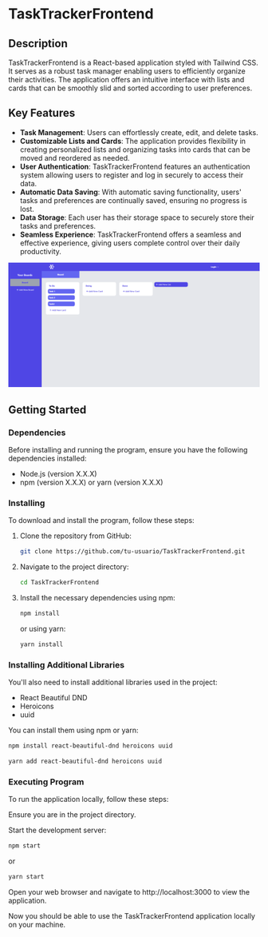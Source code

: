 # TaskTrackerFrontend

## Description

TaskTrackerFrontend is a React-based application styled with Tailwind CSS. It serves as a robust task manager enabling users to efficiently organize their activities. The application offers an intuitive interface with lists and cards that can be smoothly slid and sorted according to user preferences.

## Key Features

- **Task Management**: Users can effortlessly create, edit, and delete tasks.
- **Customizable Lists and Cards**: The application provides flexibility in creating personalized lists and organizing tasks into cards that can be moved and reordered as needed.
- **User Authentication**: TaskTrackerFrontend features an authentication system allowing users to register and log in securely to access their data.
- **Automatic Data Saving**: With automatic saving functionality, users' tasks and preferences are continually saved, ensuring no progress is lost.
- **Data Storage**: Each user has their storage space to securely store their tasks and preferences.
- **Seamless Experience**: TaskTrackerFrontend offers a seamless and effective experience, giving users complete control over their daily productivity.

![Screenshot](public/descripcion.png)

## Getting Started

### Dependencies

Before installing and running the program, ensure you have the following dependencies installed:

- Node.js (version X.X.X)
- npm (version X.X.X) or yarn (version X.X.X)

### Installing

To download and install the program, follow these steps:

1. Clone the repository from GitHub:

    ```bash
    git clone https://github.com/tu-usuario/TaskTrackerFrontend.git
    ```

2. Navigate to the project directory:

    ```bash
    cd TaskTrackerFrontend
    ```

3. Install the necessary dependencies using npm:

    ```bash
    npm install
    ```

    or using yarn:

    ```bash
    yarn install
    ```

### Installing Additional Libraries

You'll also need to install additional libraries used in the project:

- React Beautiful DND
- Heroicons
- uuid

You can install them using npm or yarn:

```bash
npm install react-beautiful-dnd heroicons uuid
```

```bash
yarn add react-beautiful-dnd heroicons uuid
```

### Executing Program
To run the application locally, follow these steps:

Ensure you are in the project directory.

Start the development server:

```bash
npm start
```
or

```bash
yarn start
```
Open your web browser and navigate to http://localhost:3000 to view the application.

Now you should be able to use the TaskTrackerFrontend application locally on your machine.